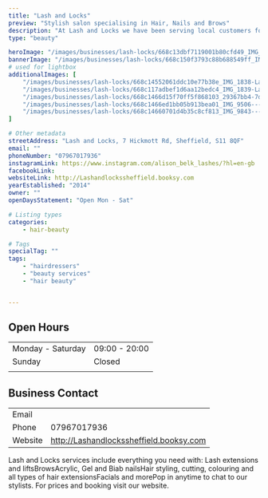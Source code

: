 ```yaml
---
title: "Lash and Locks"
preview: "Stylish salon specialising in Hair, Nails and Brows"
description: "At Lash and Locks we have been serving local customers for over 10yrs. We have the very best highly qualified technical professionals for all you hair and beauty needs. "
type: "beauty"

heroImage: "/images/businesses/lash-locks/668c13dbf7119001b80cfd49_IMG_1719_Original---Alison-Belk.jpeg"
bannerImage: "/images/businesses/lash-locks/668c150f3793c88b688549ff_IMG_1839-Large.jpeg"
# used for lightbox
additionalImages: [
    "/images/businesses/lash-locks/668c14552061ddc10e77b38e_IMG_1838-Large.jpeg",
    "/images/businesses/lash-locks/668c117adbef1d6aa12bedc4_IMG_1839-Large.jpeg",
    "/images/businesses/lash-locks/668c1466d15f70ff5f868103_29367bb4-7da1-4f14-bbc4-0f0ad9face6c---Alison-Belk.jpeg",
    "/images/businesses/lash-locks/668c1466ed1bb05b913bea01_IMG_9506---Alison-Belk.jpeg",
    "/images/businesses/lash-locks/668c14660701d4b35c8cf813_IMG_9843---Alison-Belk.jpeg"
]

# Other metadata
streetAddress: "Lash and Locks, 7 Hickmott Rd, Sheffield, S11 8QF"
email: ""
phoneNumber: "07967017936"
instagramLink: https://www.instagram.com/alison_belk_lashes/?hl=en-gb
facebookLink: 
websiteLink: http://Lashandlockssheffield.booksy.com
yearEstablished: "2014"
owner: ""
openDaysStatement: "Open Mon - Sat"

# Listing types
categories:
    - hair-beauty

# Tags
specialTag: ""
tags:
    - "hairdressers"
    - "beauty services"
    - "hair beauty"


---
```


## Open Hours

|                   |               |
| ----------------- | ------------- |
| Monday - Saturday | 09:00 - 20:00 |
| Sunday            | Closed        |
|                   |               |

## Business Contact

|         |                                         |
| ------- | --------------------------------------- |
| Email   |                                         |
| Phone   | 07967017936                             |
| Website | http://Lashandlockssheffield.booksy.com |

Lash and Locks services include everything you need with: Lash extensions and liftsBrowsAcrylic, Gel and Biab nailsHair styling, cutting, colouring and all types of hair extensionsFacials and morePop in anytime to chat to our stylists.
For prices and booking visit our website.
